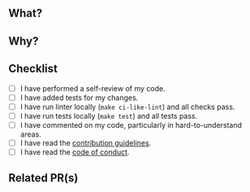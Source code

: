 ## What?

<!-- A short (or detailed) description of what this PR does. -->

## Why?

<!-- A short (or detailed) explanation of why these changes are made. -->

## Checklist

<!-- Only answer those that apply to your PR: -->

- [ ] I have performed a self-review of my code.
- [ ] I have added tests for my changes.
- [ ] I have run linter locally (`make ci-like-lint`) and all checks pass.
- [ ] I have run tests locally (`make test`) and all tests pass.
- [ ] I have commented on my code, particularly in hard-to-understand areas.
- [ ] I have read the [contribution guidelines](https://github.com/grafana/k6/blob/master/CONTRIBUTING.md).
- [ ] I have read the [code of conduct](https://github.com/grafana/k6/blob/master/CODE_OF_CONDUCT.md).
<!-- - [ ] ANYTHING ELSE -->

## Related PR(s)

<!-- - <https://github.com/grafana/...> -->
